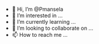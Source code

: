 - 👋 Hi, I’m @Pmansela
- 👀 I’m interested in ...
- 🌱 I’m currently learning ...
- 💞️ I’m looking to collaborate on ...
- 📫 How to reach me ...

<!---
Pmansela/Pmansela is a ✨ special ✨ repository because its `README.md` (this file) appears on your GitHub profile.
You can click the Preview link to take a look at your changes.
--->
